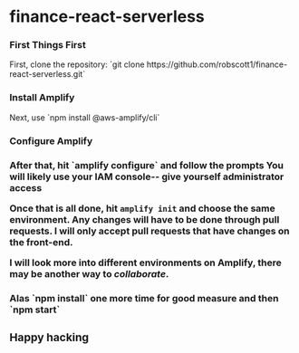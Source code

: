 # finance-react-serverless
<h3> First Things First </h3>
<p>First, clone the repository: `git clone https://github.com/robscott1/finance-react-serverless.git`</p>

<h3>Install Amplify</h3>
<p>Next, use `npm install @aws-amplify/cli`</p>

<h3>Configure Amplify<h3>
<p>After that, hit `amplify configure` and follow the prompts
You will likely use your IAM console-- give yourself administrator access

Once that is all done, hit `amplify init` and choose the same environment. Any changes will have to be done through pull requests. I will only accept pull requests that have changes on the front-end.

I will look more into different environments on **Amplify**, there may be another way to *collaborate*.</p>
  
<h3>Alas<h/3>
`npm install` one more time for good measure and then `npm start`

<h3>Happy hacking</h3>
